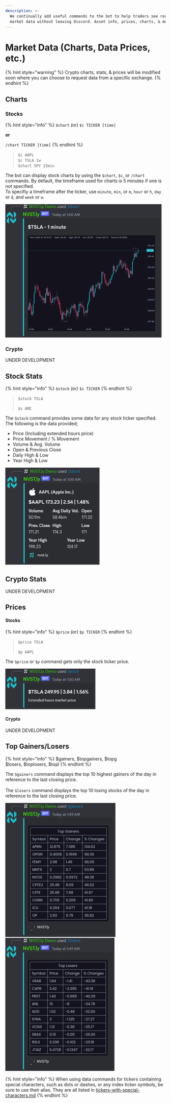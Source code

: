 ```yaml
---
description: >-
  We continually add useful commands to the bot to help traders see real time
  market data without leaving Discord. Asset info, prices, charts, & more.
---
```


# Market Data (Charts, Data Prices, etc.)

{% hint style="warning" %}
Crypto charts, stats, & prices will be modified soon where you can choose to request data from a specific exchange.
{% endhint %}

## Charts

### Stocks

{% hint style="info" %}
`$chart` _(or)_ `$c TICKER [time]`

**or**

`/chart TICKER [time]`
{% endhint %}

> `$c AAPL`\
> `$c TSLA 1w`\
> `$chart SPY 15min`

The bot can display stock charts by using the `$chart`, `$c`, or `/chart` commands. By default, the timeframe used for charts is 5 minutes if one is not specified.\
To specifiy a timeframe after the ticker, use `minute`, `min`, or `m`, `hour` or `h`, `day` or `d`, and `week` or `w`.

![](<../.gitbook/assets/image (246).png>)

### Crypto

UNDER DEVELOPMENT

## Stock Stats

{% hint style="info" %}
`$stock` _(or)_ `$s TICKER`
{% endhint %}

> `$stock TSLA`
>
> `$s AMC`

The `$stock` command provides some data for any stock ticker specified. The following is the data provided;

* Price (Including extended hours price)
* Price Movement / % Movement
* Volume & Avg. Volume
* Open & Previous Close
* Daily High & Low
* Year High & Low

![](<../.gitbook/assets/image (247).png>)

## Crypto Stats

UNDER DEVELOPMENT

## Prices

#### Stocks

{% hint style="info" %}
`$price` _(or)_ `$p TICKER`
{% endhint %}

> `$price TSLA`
>
> `$p AAPL`

The `$price` or `$p` command gets only the stock ticker price.

![](<../.gitbook/assets/image (6) (1) (1).png>)

#### Crypto

UNDER DEVELOPMENT

## Top Gainers/Losers

{% hint style="info" %}
$gainers, $topgainers, $topg\
$losers, $toplosers, $topl
{% endhint %}

The `$gainers` command displays the top 10 highest gainers of the day in reference to the last closing price.\
\
The `$losers` command displays the top 10 losing stocks of the day in reference to the last closing price.

![](<../.gitbook/assets/image (4) (1) (1).png>)![](<../.gitbook/assets/image (5) (1) (1).png>)



{% hint style="info" %}
When using data commands for tickers containing special characters, such as dots or dashes, or any index ticker symbols, be sure to use their alias. They are all listed in [tickers-with-special-characters.md](../submit-stocks-options-trades-on-discord/tickers-with-special-characters.md "mention")
{% endhint %}
